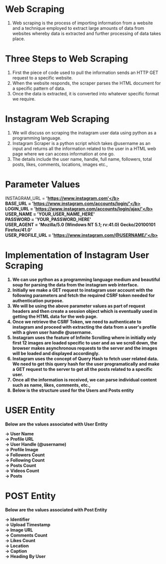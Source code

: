 # Web Scraping

1) Web scraping is the process of importing information from a website and a technique employed to extract large amounts of data from websites whereby data is extracted and further processing of data takes place.

# Three Steps to Web Scraping

1) First the piece of code used to pull the information sends an HTTP GET request to a specific website.
2) When the website responds, the scraper parses the HTML document for a specific pattern of data.
3) Once the data is extracted, it is converted into whatever specific format we require.

# Instagram Web Scraping

1) We will discuss on scraping the instagram user data using python as a programming language.
2) Instagram Scraper is a python script which takes @username as an input and returns all the information related to the user in a HTML web page where we can access information at one go. 
3) The details include the user name, handle, full name, followers, total posts, likes, comments, locations, images etc.,

# Parameter Values

INSTAGRAM_URL = <b>'https://www.instagram.com'</b> <br/>
BASE_URL = <b>'https://www.instagram.com/accounts/login/'</b> <br/>
LOGIN_URL = <b>'https://www.instagram.com/accounts/login/ajax/'</b> <br/>
USER_NAME = <b>'YOUR_USER_NAME_HERE'</b> <br/>
PASSWORD = <b>'YOUR_PASSWORD_HERE'</b> <br/>
USER_AGENT = 'Mozilla/5.0 (Windows NT 5.1; rv:41.0) Gecko/20100101 Firefox/41.0' <br/>
USER_PROFILE_URL = <b>'https://www.instagram.com/@USERNAME/'</b> <br/>

# Implementation of Instagram User Scraping

1) We can use python as a programming language medium and beautiful soup for parsing the data from the instagram web interface.
2) Initially we make a GET request to instagram user account with the following parameters and fetch the required CSRF token needed for authentication purpose.
3) We will be using the above parameter values as part of request headers and then create a session object which is eventually used in getting the HTML data for the web page.
4) Once we retrieve the CSRF Token, we need to authenticate to instagram and proceed with extracting the data from a user's profile with a given user handle <b>@username</b>.
5) Instagram uses the feature of <b>Infinite Scrolling</b> where in initially only first 12 images are loaded specific to user and as we scroll down, the browser makes asynchronous requests to the server and the images will be loaded and displayed accordingly.
6) Instagram uses the concept of <b>Query Hash</b> to fetch user related data. We need to get this query hash for the user programatically and make a GET request to the server to get all the posts related to a specific user.
7) Once all the information is received, we can parse individual content such as name, likes, comments, etc.,
8) Below is the structure used for the Users and Posts entity

# USER Entity

Below are the values associated with <b>User</b> Entity <br>

  -> User Name <br>
  -> Profile URL <br>
  -> User Handle (<b>@username</b>) <br>
  -> Profile Image <br>
  -> Followers Count <br>
  -> Following Count <br>
  -> Posts Count <br>
  -> Videos Count <br>
  -> Posts <br>
  
# POST Entity

Below are the values associated with <b>Post</b> Entity <br>

  -> Identifier <br>
  -> Upload Timestamp <br>
  -> Image URL <br>
  -> Comments Count <br>
  -> Likes Count <br>
  -> Location <br>
  -> Caption <br>
  -> Heading By User <br>
